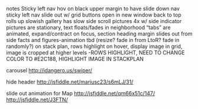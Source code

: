notes
Sticky left nav
hov on black upper margin to have slide down nav
sticky left nav slide out w/ grid
buttons open in new window
back to top rolls up slowish
gallery has slow side scroll pictures 4x w/ side indicator
pictures are stationary, text floats/fades in
neighborhood “tabs” are animated, expand/contract on focus, section heading margin slides out from side
facts and figures-animation tbd (resize? fade in from LtoR? fade in randomly?)
on stack plan, rows highlight on hover, display image in grid, image is cropped at higher levels
-ROWS HIGHLIGHT, NEED TO CHANGE COLOR TO #E2C188, HIGHLIGHT IMAGE IN STACKPLAN

carousel
http://idangero.us/swiper/

hide header
http://jsfiddle.net/mariusc23/s6mLJ/31/

slide out animation for Map
http://jsfiddle.net/qm66x51c/147/
http://jsfiddle.net/J3FTN/
